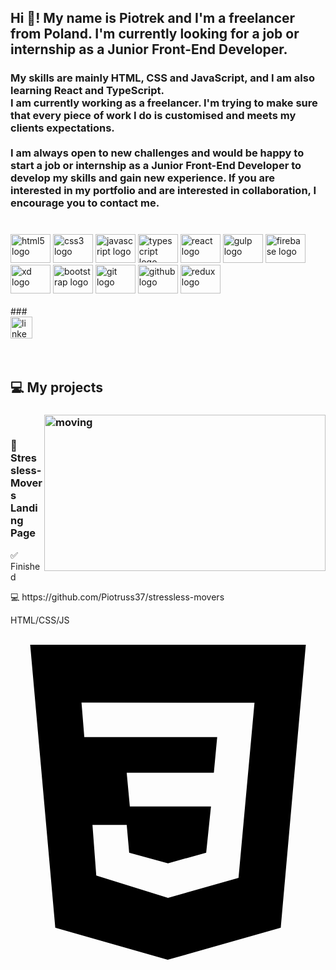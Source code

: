 <h2 align="left">Hi 👋! My name is Piotrek and I'm a freelancer from Poland. I'm currently looking for a job or internship as a Junior Front-End Developer.</h2>

###

<h3 align="left">My skills are mainly HTML, CSS and JavaScript, and I am also learning React and TypeScript.<br>I am currently working as a freelancer. I'm trying  to make sure that every piece of work I do is customised and meets my clients expectations.<br><br>I am always open to new challenges and would be happy to start a job or internship as a Junior Front-End Developer to develop my skills and gain new experience. If you are interested in my portfolio and are interested in collaboration, I encourage you to contact me.</h3>

###
<br>
<div align="left">
  <img src="https://cdn.jsdelivr.net/gh/devicons/devicon/icons/html5/html5-plain.svg" height="46" width="64" alt="html5 logo"  />
  <img src="https://cdn.jsdelivr.net/gh/devicons/devicon/icons/css3/css3-original.svg" height="46" width="64" alt="css3 logo"  />
  <img src="https://cdn.jsdelivr.net/gh/devicons/devicon/icons/javascript/javascript-original.svg" height="46" width="64" alt="javascript logo"  />
  <img src="https://cdn.jsdelivr.net/gh/devicons/devicon/icons/typescript/typescript-plain.svg" height="46" width="64" alt="typescript logo"  />
  <img src="https://cdn.jsdelivr.net/gh/devicons/devicon/icons/react/react-original.svg" height="46" width="64" alt="react logo"  />
  <img src="https://cdn.jsdelivr.net/gh/devicons/devicon/icons/gulp/gulp-plain.svg" height="46" width="64" alt="gulp logo"  />
  <img src="https://cdn.jsdelivr.net/gh/devicons/devicon/icons/firebase/firebase-plain.svg" height="46" width="64" alt="firebase logo"  />
  <img src="https://cdn.jsdelivr.net/gh/devicons/devicon/icons/xd/xd-plain.svg" height="46" width="64" alt="xd logo"  />
  <img src="https://cdn.jsdelivr.net/gh/devicons/devicon/icons/bootstrap/bootstrap-original.svg" height="46" width="64" alt="bootstrap logo"  />
  <img src="https://cdn.jsdelivr.net/gh/devicons/devicon/icons/git/git-original.svg" height="46" width="64" alt="git logo"  />
  <img src="https://cdn.jsdelivr.net/gh/devicons/devicon/icons/github/github-original.svg" height="46" width="64" alt="github logo"  />
  <img src="https://cdn.jsdelivr.net/gh/devicons/devicon/icons/redux/redux-original.svg" height="46" width="64" alt="redux logo"  />
</div>
<br>
###

<div align="left">
  <a href="https://www.linkedin.com/in/piotr-cap-41676b268/" target="_blank">
    <img src="https://img.shields.io/static/v1?message=LinkedIn&logo=linkedin&label=&color=0077B5&logoColor=white&labelColor=&style=for-the-badge" height="35" alt="linkedin logo"  />
  </a>
</div>

<br>
<br>
<h2>💻 My projects </h2>
<h3 href="https://stressless-movers.com/" target="_blank"><img src="https://stressless-movers.com/dist/img/readmeimg.png" alt="moving" width="450px" height="250px" align="right" ></h3>
<br>
  <h3>📌 Stressless-Movers Landing Page</h3> 
  <p>✅ Finished</p>
  <p>💻 https://github.com/Piotruss37/stressless-movers </p>
  <p> HTML/CSS/JS </p>

  
  <br>
  <div align="left">
  <svg role="img" viewBox="0 0 24 24" xmlns="http://www.w3.org/2000/svg"><title>CSS3</title><path d="M1.5 0h21l-1.91 21.563L11.977 24l-8.565-2.438L1.5 0zm17.09 4.413L5.41 4.41l.213 2.622 10.125.002-.255 2.716h-6.64l.24 2.573h6.182l-.366 3.523-2.91.804-2.956-.81-.188-2.11h-2.61l.29 3.855L12 19.288l5.373-1.53L18.59 4.414z"/></svg>
  
  </div>
<br>
<br>
<br>
	



